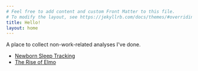 ```yaml
---
# Feel free to add content and custom Front Matter to this file.
# To modify the layout, see https://jekyllrb.com/docs/themes/#overriding-theme-defaults
title: Hello!
layout: home
---
```

A place to collect non-work-related analyses I've done.

- [Newborn Sleep Tracking](/baby-sleep)
- [The Rise of Elmo](/sesame-street)
